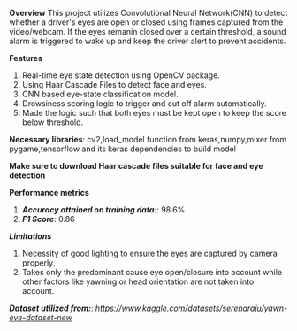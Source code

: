 **Overview**
This project utilizes Convolutional Neural Network(CNN) to detect whether a driver's eyes are open or closed using frames captured from the video/webcam. If the eyes remanin closed over a certain threshold, a sound alarm
is triggered to wake up and keep the driver alert to prevent accidents.

**Features**
1. Real-time eye state detection using OpenCV package.
2. Using Haar Cascade Files to detect face and eyes.
3. CNN based eye-state classification model.
4. Drowsiness scoring logic to trigger and cut off alarm automatically.
5. Made the logic such that both eyes must be kept open to keep the score below threshold.

**Necessary libraries**: cv2,load_model function from keras,numpy,mixer from pygame,tensorflow and its keras dependencies to build model

**Make sure to download Haar cascade files suitable for face and eye detection**

**Performance metrics**
1. **_Accuracy attained on training data:_**: 98.6%
2. **_F1 Score_**: 0.86

**_Limitations_**
1. Necessity of good lighting to ensure the eyes are captured by camera properly.
2. Takes only the predominant cause eye open/closure into account while other factors like yawning or head orientation are not taken into account.


_**Dataset utilized from:**_: _https://www.kaggle.com/datasets/serenaraju/yawn-eye-dataset-new_

